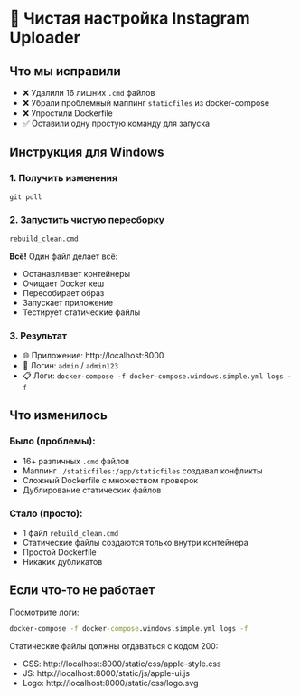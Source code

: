 # 🧹 Чистая настройка Instagram Uploader

## Что мы исправили
- ❌ Удалили 16 лишних `.cmd` файлов
- ❌ Убрали проблемный маппинг `staticfiles` из docker-compose
- ❌ Упростили Dockerfile 
- ✅ Оставили одну простую команду для запуска

## Инструкция для Windows

### 1. Получить изменения
```cmd
git pull
```

### 2. Запустить чистую пересборку
```cmd
rebuild_clean.cmd
```

**Всё!** Один файл делает всё:
- Останавливает контейнеры
- Очищает Docker кеш
- Пересобирает образ
- Запускает приложение
- Тестирует статические файлы

### 3. Результат
- 🌐 Приложение: http://localhost:8000
- 🔐 Логин: `admin` / `admin123`
- 📋 Логи: `docker-compose -f docker-compose.windows.simple.yml logs -f`

## Что изменилось

### Было (проблемы):
- 16+ различных `.cmd` файлов
- Маппинг `./staticfiles:/app/staticfiles` создавал конфликты
- Сложный Dockerfile с множеством проверок
- Дублирование статических файлов

### Стало (просто):
- 1 файл `rebuild_clean.cmd` 
- Статические файлы создаются только внутри контейнера
- Простой Dockerfile
- Никаких дубликатов

## Если что-то не работает

Посмотрите логи:
```cmd
docker-compose -f docker-compose.windows.simple.yml logs -f
```

Статические файлы должны отдаваться с кодом 200:
- CSS: http://localhost:8000/static/css/apple-style.css
- JS: http://localhost:8000/static/js/apple-ui.js
- Logo: http://localhost:8000/static/css/logo.svg 